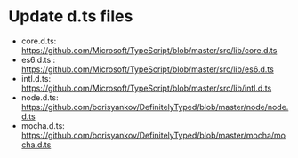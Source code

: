 # Update d.ts files

- core.d.ts:  https://github.com/Microsoft/TypeScript/blob/master/src/lib/core.d.ts
- es6.d.ts :  https://github.com/Microsoft/TypeScript/blob/master/src/lib/es6.d.ts
- intl.d.ts:  https://github.com/Microsoft/TypeScript/blob/master/src/lib/intl.d.ts
- node.d.ts:  https://github.com/borisyankov/DefinitelyTyped/blob/master/node/node.d.ts
- mocha.d.ts: https://github.com/borisyankov/DefinitelyTyped/blob/master/mocha/mocha.d.ts